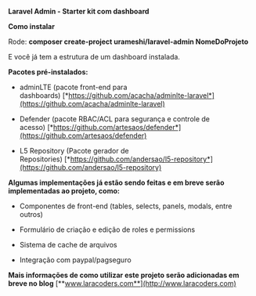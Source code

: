 **Laravel Admin - Starter kit com dashboard**
    

**Como instalar**

Rode: **composer create-project urameshi/laravel-admin NomeDoProjeto**

E você já tem a estrutura de um dashboard instalada.

**Pacotes pré-instalados:**

-   adminLTE (pacote front-end para dashboards) [*https://github.com/acacha/adminlte-laravel*](https://github.com/acacha/adminlte-laravel)

-   Defender (pacote RBAC/ACL para segurança e controle de acesso) [*https://github.com/artesaos/defender*](https://github.com/artesaos/defender)

-   L5 Repository (Pacote gerador de Repositories) [*https://github.com/andersao/l5-repository*](https://github.com/andersao/l5-repository)

**Algumas implementações já estão sendo feitas e em breve serão implementadas ao projeto, como:**

-   Componentes de front-end (tables, selects, panels, modals, entre outros)

-   Formulário de criação e edição de roles e permissions

-   Sistema de cache de arquivos

-   Integração com paypal/pagseguro

**Mais informações de como utilizar este projeto serão adicionadas em breve no blog** [**www.laracoders.com**](http://www.laracoders.com)
